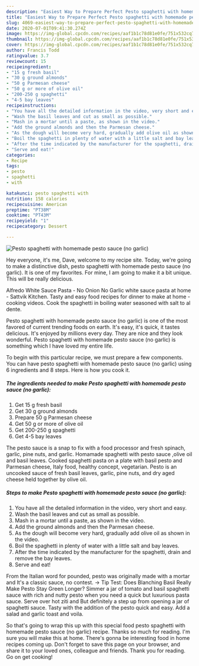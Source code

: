 ```yaml
---
description: "Easiest Way to Prepare Perfect Pesto spaghetti with homemade pesto sauce (no garlic)"
title: "Easiest Way to Prepare Perfect Pesto spaghetti with homemade pesto sauce (no garlic)"
slug: 4069-easiest-way-to-prepare-perfect-pesto-spaghetti-with-homemade-pesto-sauce-no-garlic
date: 2020-07-01T09:41:30.274Z
image: https://img-global.cpcdn.com/recipes/aaf1b1c78d81e0fe/751x532cq70/pesto-spaghetti-with-homemade-pesto-sauce-no-garlic-recipe-main-photo.jpg
thumbnail: https://img-global.cpcdn.com/recipes/aaf1b1c78d81e0fe/751x532cq70/pesto-spaghetti-with-homemade-pesto-sauce-no-garlic-recipe-main-photo.jpg
cover: https://img-global.cpcdn.com/recipes/aaf1b1c78d81e0fe/751x532cq70/pesto-spaghetti-with-homemade-pesto-sauce-no-garlic-recipe-main-photo.jpg
author: Francis Todd
ratingvalue: 3.7
reviewcount: 15
recipeingredient:
- "15 g fresh basil"
- "30 g ground almonds"
- "50 g Parmesan cheese"
- "50 g or more of olive oil"
- "200-250 g spaghetti"
- "4-5 bay leaves"
recipeinstructions:
- "You have all the detailed information in the video, very short and easy."
- "Wash the basil leaves and cut as small as possible."
- "Mash in a mortar until a paste, as shown in the video."
- "Add the ground almonds and then the Parmesan cheese."
- "As the dough will become very hard, gradually add olive oil as shown in the video."
- "Boil the spaghetti in plenty of water with a little salt and bay leaves."
- "After the time indicated by the manufacturer for the spaghetti, drain and remove the bay leaves."
- "Serve and eat!"
categories:
- Recipe
tags:
- pesto
- spaghetti
- with

katakunci: pesto spaghetti with 
nutrition: 158 calories
recipecuisine: American
preptime: "PT38M"
cooktime: "PT43M"
recipeyield: "1"
recipecategory: Dessert

---
```



![Pesto spaghetti with homemade pesto sauce (no garlic)](https://img-global.cpcdn.com/recipes/aaf1b1c78d81e0fe/751x532cq70/pesto-spaghetti-with-homemade-pesto-sauce-no-garlic-recipe-main-photo.jpg)

Hey everyone, it's me, Dave, welcome to my recipe site. Today, we're going to make a distinctive dish, pesto spaghetti with homemade pesto sauce (no garlic). It is one of my favorites. For mine, I am going to make it a bit unique. This will be really delicious.

Alfredo White Sauce Pasta - No Onion No Garlic white sauce pasta at home - Sattvik Kitchen. Tasty and easy food recipes for dinner to make at home - cooking videos. Cook the spaghetti in boiling water seasoned with salt to al dente.

Pesto spaghetti with homemade pesto sauce (no garlic) is one of the most favored of current trending foods on earth. It's easy, it's quick, it tastes delicious. It's enjoyed by millions every day. They are nice and they look wonderful. Pesto spaghetti with homemade pesto sauce (no garlic) is something which I have loved my entire life.


To begin with this particular recipe, we must prepare a few components. You can have pesto spaghetti with homemade pesto sauce (no garlic) using 6 ingredients and 8 steps. Here is how you cook it.

<!--inarticleads1-->

##### The ingredients needed to make Pesto spaghetti with homemade pesto sauce (no garlic):

1. Get 15 g fresh basil
1. Get 30 g ground almonds
1. Prepare 50 g Parmesan cheese
1. Get 50 g or more of olive oil
1. Get 200-250 g spaghetti
1. Get 4-5 bay leaves


The pesto sauce is a snap to fix with a food processor and fresh spinach, garlic, pine nuts, and garlic. Homamade spaghetti with pesto sauce ,olive oil and basil leaves. Cooked spaghetti pasta on a plate with basil pesto and Parmesan cheese, Italy food, healthy concept, vegetarian. Pesto is an uncooked sauce of fresh basil leaves, garlic, pine nuts, and dry aged cheese held together by olive oil. 

<!--inarticleads2-->

##### Steps to make Pesto spaghetti with homemade pesto sauce (no garlic):

1. You have all the detailed information in the video, very short and easy.
1. Wash the basil leaves and cut as small as possible.
1. Mash in a mortar until a paste, as shown in the video.
1. Add the ground almonds and then the Parmesan cheese.
1. As the dough will become very hard, gradually add olive oil as shown in the video.
1. Boil the spaghetti in plenty of water with a little salt and bay leaves.
1. After the time indicated by the manufacturer for the spaghetti, drain and remove the bay leaves.
1. Serve and eat!


From the Italian word for pounded, pesto was originally made with a mortar and It&#39;s a classic sauce, no contest. → Tip Test: Does Blanching Basil Really Make Pesto Stay Green Longer? Simmer a jar of tomato and basil spaghetti sauce with rich and nutty pesto when you need a quick but luxurious pasta sauce. Serve over hot ziti and But definitely a step up from opening a jar of spaghetti sauce. Tasty with the addition of the pesto quick and easy. Add a salad and garlic toast and voila. 

So that's going to wrap this up with this special food pesto spaghetti with homemade pesto sauce (no garlic) recipe. Thanks so much for reading. I'm sure you will make this at home. There's gonna be interesting food in home recipes coming up. Don't forget to save this page on your browser, and share it to your loved ones, colleague and friends. Thank you for reading. Go on get cooking!
